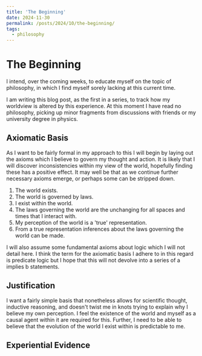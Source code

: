 ```yaml
---
title: 'The Beginning'
date: 2024-11-30
permalink: /posts/2024/10/the-beginning/
tags:
  - philosophy
---
```


The Beginning
======

I intend, over the coming weeks, to educate myself on the topic of philosophy, in which I find myself sorely lacking at this current time.

I am writing this blog post, as the first in a series, to track how my worldview is altered by this experience. At this moment I have read no philosophy, picking up minor fragments from discussions with friends or my university degree in physics.

Axiomatic Basis
------

As I want to be fairly formal in my approach to this I will begin by laying out the axioms which I believe to govern my thought and action. It is likely that I will discover inconsistencies within my view of the world, hopefully finding these has a positive effect. It may well be that as we continue further necessary axioms emerge, or perhaps some can be stripped down.

1. The world exists.
2. The world is governed by laws.
3. I exist within the world.
3. The laws governing the world are the unchanging for all spaces and times that I interact with.
4. My perception of the world is a 'true' representation.
5. From a true representation inferences about the laws governing the world can be made.

I will also assume some fundamental axioms about logic which I will not detail here. I think the term for the axiomatic basis I adhere to in this regard is predicate logic but I hope that this will not devolve into a series of a implies b statements.

Justification
------

I want a fairly simple basis that nonetheless allows for scientific thought, inductive reasoning, and doesn't twist me in knots trying to explain why I believe my own perception. I feel the existence of the world and myself as a causal agent within it are required for this. Further, I need to be able to believe that the evolution of the world I exist within is predictable to me.

Experiential Evidence
------

